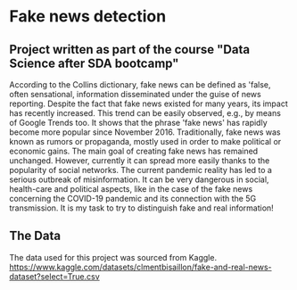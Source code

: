 # Fake news detection

## Project written as part of the course "Data Science after SDA bootcamp"

According to the Collins dictionary, fake news can be defined as 'false, often sensational, information disseminated under the guise of news reporting. Despite the fact that fake news existed for many years, its impact has recently increased. This trend can be easily observed, e.g., by means of Google Trends too. It shows that the phrase 'fake news' has rapidly become more popular since November 2016. Traditionally, fake news was known as rumors or propaganda, mostly used in order to make political or economic gains. The main goal of creating fake news has remained unchanged. However, currently it can spread more easily thanks to the popularity of social networks. The current pandemic reality has led to a serious outbreak of misinformation. It can be very dangerous in social, health-care and political aspects, like in the case of the fake news concerning the COVID-19 pandemic and its connection with the 5G transmission. It is my task to try to distinguish fake and real information!

## The Data

The data used for this project was sourced from Kaggle.
https://www.kaggle.com/datasets/clmentbisaillon/fake-and-real-news-dataset?select=True.csv

